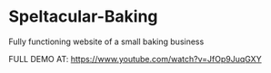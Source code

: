 # Speltacular-Baking
Fully functioning website of a small baking business

FULL DEMO AT: https://www.youtube.com/watch?v=JfOp9JuqGXY
